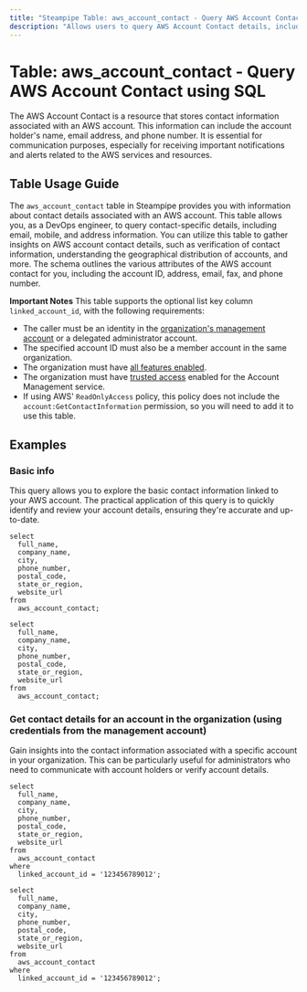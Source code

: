 ```yaml
---
title: "Steampipe Table: aws_account_contact - Query AWS Account Contact using SQL"
description: "Allows users to query AWS Account Contact details, including email, mobile, and address information associated with an AWS account."
---
```


# Table: aws_account_contact - Query AWS Account Contact using SQL

The AWS Account Contact is a resource that stores contact information associated with an AWS account. This information can include the account holder's name, email address, and phone number. It is essential for communication purposes, especially for receiving important notifications and alerts related to the AWS services and resources.

## Table Usage Guide

The `aws_account_contact` table in Steampipe provides you with information about contact details associated with an AWS account. This table allows you, as a DevOps engineer, to query contact-specific details, including email, mobile, and address information. You can utilize this table to gather insights on AWS account contact details, such as verification of contact information, understanding the geographical distribution of accounts, and more. The schema outlines the various attributes of the AWS account contact for you, including the account ID, address, email, fax, and phone number.

**Important Notes**
This table supports the optional list key column `linked_account_id`, with the following requirements:
- The caller must be an identity in the [organization's management account](https://docs.aws.amazon.com/organizations/latest/userguide/orgs_getting-started_concepts.html#account) or a delegated administrator account.
- The specified account ID must also be a member account in the same organization.
- The organization must have [all features enabled](https://docs.aws.amazon.com/organizations/latest/userguide/orgs_manage_org_support-all-features.html).
- The organization must have [trusted access](https://docs.aws.amazon.com/accounts/latest/reference/using-orgs-trusted-access.html) enabled for the Account Management service.
- If using AWS' `ReadOnlyAccess` policy, this policy does not include the `account:GetContactInformation` permission, so you will need to add it to use this table.

## Examples

### Basic info
This query allows you to explore the basic contact information linked to your AWS account. The practical application of this query is to quickly identify and review your account details, ensuring they're accurate and up-to-date.

```sql+postgres
select
  full_name,
  company_name,
  city,
  phone_number,
  postal_code,
  state_or_region,
  website_url
from
  aws_account_contact;
```

```sql+sqlite
select
  full_name,
  company_name,
  city,
  phone_number,
  postal_code,
  state_or_region,
  website_url
from
  aws_account_contact;
```

### Get contact details for an account in the organization (using credentials from the management account)
Gain insights into the contact information associated with a specific account in your organization. This can be particularly useful for administrators who need to communicate with account holders or verify account details.

```sql+postgres
select
  full_name,
  company_name,
  city,
  phone_number,
  postal_code,
  state_or_region,
  website_url
from
  aws_account_contact
where
  linked_account_id = '123456789012';
```

```sql+sqlite
select
  full_name,
  company_name,
  city,
  phone_number,
  postal_code,
  state_or_region,
  website_url
from
  aws_account_contact
where
  linked_account_id = '123456789012';
```